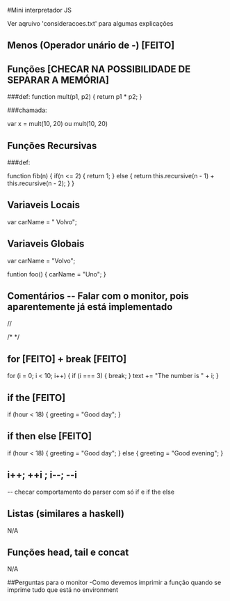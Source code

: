 #Mini interpretador JS

Ver aqruivo 'consideracoes.txt' para algumas explicações

## Menos (Operador unário de -) [FEITO]

## Funções [CHECAR NA POSSIBILIDADE DE SEPARAR A MEMÓRIA]

###def:
function mult(p1, p2) {
    return p1 * p2;
}

###chamada:

var x = mult(10, 20)
ou
mult(10, 20)

## Funções Recursivas

###def:

function fib(n) {
    if(n <= 2) {
        return 1;
    } else {
        return this.recursive(n - 1) + this.recursive(n - 2);
    }
}

## Variaveis Locais

var carName = " Volvo";

## Variaveis Globais

var carName = "Volvo";

funtion foo() {
   carName = "Uno";
}

## Comentários  -- Falar com o monitor, pois aparentemente já está implementado

//

/*   */ 

## for [FEITO] + break [FEITO]

for (i = 0; i < 10; i++) {
    if (i === 3) { break; }
    text += "The number is " + i;
}


## if the [FEITO]
if (hour < 18) {
    greeting = "Good day";
}

## if then else [FEITO]


if (hour < 18) {
    greeting = "Good day";
} else {
    greeting = "Good evening";
}

## i++; ++i ; i--; --i

-- checar comportamento do parser com só if e if the else

## Listas (similares a haskell)
N/A

## Funções head, tail e concat
N/A

##Perguntas para o monitor
-Como devemos imprimir a função quando se imprime tudo que está no environment
